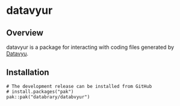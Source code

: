 # datavyur

## Overview

datavyur is a package for interacting with coding files generated by [Datavyu](https://datavyu.org).

## Installation

```{r, eval = FALSE}
# The development release can be installed from GitHub
# install.packages("pak")
pak::pak("databrary/databvyur")
```
